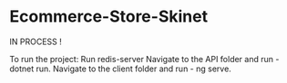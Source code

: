# Ecommerce-Store-Skinet
IN PROCESS !

To run the project:
Run redis-server
Navigate to the API folder and run - dotnet run.
Navigate to the client folder and run - ng serve.
